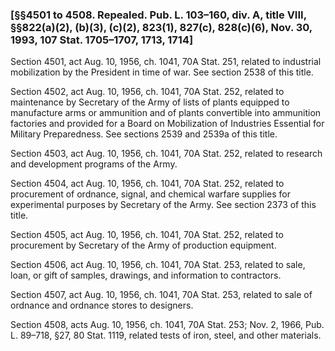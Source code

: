 ### [§§4501 to 4508. Repealed. Pub. L. 103–160, div. A, title VIII, §§822(a)(2), (b)(3), (c)(2), 823(1), 827(c), 828(c)(6), Nov. 30, 1993, 107 Stat. 1705–1707, 1713, 1714] ###

Section 4501, act Aug. 10, 1956, ch. 1041, 70A Stat. 251, related to industrial mobilization by the President in time of war. See section 2538 of this title.

Section 4502, act Aug. 10, 1956, ch. 1041, 70A Stat. 252, related to maintenance by Secretary of the Army of lists of plants equipped to manufacture arms or ammunition and of plants convertible into ammunition factories and provided for a Board on Mobilization of Industries Essential for Military Preparedness. See sections 2539 and 2539a of this title.

Section 4503, act Aug. 10, 1956, ch. 1041, 70A Stat. 252, related to research and development programs of the Army.

Section 4504, act Aug. 10, 1956, ch. 1041, 70A Stat. 252, related to procurement of ordnance, signal, and chemical warfare supplies for experimental purposes by Secretary of the Army. See section 2373 of this title.

Section 4505, act Aug. 10, 1956, ch. 1041, 70A Stat. 252, related to procurement by Secretary of the Army of production equipment.

Section 4506, act Aug. 10, 1956, ch. 1041, 70A Stat. 253, related to sale, loan, or gift of samples, drawings, and information to contractors.

Section 4507, act Aug. 10, 1956, ch. 1041, 70A Stat. 253, related to sale of ordnance and ordnance stores to designers.

Section 4508, acts Aug. 10, 1956, ch. 1041, 70A Stat. 253; Nov. 2, 1966, Pub. L. 89–718, §27, 80 Stat. 1119, related tests of iron, steel, and other materials.